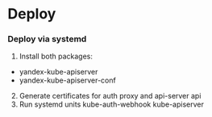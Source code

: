 # Deploy

### Deploy via systemd

1. Install both packages:
* yandex-kube-apiserver
* yandex-kube-apiserver-conf
2. Generate certificates for auth proxy and api-server api
3. Run systemd units kube-auth-webhook kube-apiserver
